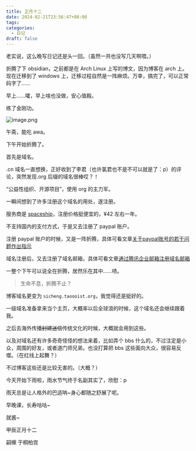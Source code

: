```yaml
---
title: 正月十二
date: 2024-02-21T23:56:47+08:00
tags: 
categories:
  - 日记
draft: false
---
```

老实说，这么晚写日记还是头一回。（虽然一共也没写几天啊喂。）

折腾了下 obsidian，之前都是在 Arch Linux 上写的博文，因为博客在 arch 上。现在迁移到了 windows 上，迁移过程自然是一阵麻烦。万幸，搞完了，可以正常码字了……

早上……嚯，早上啥也没做，安心值殿。

练了金刚功。

![image.png](https://cdn.jsdelivr.net/gh/luo029/blogimage@main/24%200222%200011%2028.png)

午斋，能吃 awa。

下午开始折腾了。

首先是域名。

.cn 域名一直想换，正好收到了李君（也许氯君也不是不可以就是了：p）的评论，突然发现.org 后缀的域名很棒哎？！

“公益性组织、开源项目”，使用 org 的主力军。

一瞬间想到了许多注册这个域名的用处，遂注册。

服务商是 [spaceship](https://www.spaceship.com/)，注册价格挺便宜的，¥42 左右一年。

不支持国内的支付方式，于是又去注册了 paypal 账户。

注册 paypal 账户的时候，又是一阵折腾，具体可看文章[关于paypal账号的若干问题作出指示](https://sicheng.taoooist.org/posts/program/%E5%85%B3%E4%BA%8Epaypal%E8%B4%A6%E5%8F%B7%E7%9A%84%E8%8B%A5%E5%B9%B2%E9%97%AE%E9%A2%98%E4%BD%9C%E5%87%BA%E6%8C%87%E7%A4%BA/)

域名注册后，又去注册了域名邮箱，具体可看文章[通过腾讯企业邮箱注册域名邮箱](https://sicheng.taoooist.org/posts/program/%E9%80%9A%E8%BF%87%E8%85%BE%E8%AE%AF%E4%BC%81%E4%B8%9A%E9%82%AE%E7%AE%B1%E6%B3%A8%E5%86%8C%E5%9F%9F%E5%90%8D%E9%82%AE%E7%AE%B1/)

一整个下午可以说全在折腾，居然乐在其中……啧。

> 生命不息，折腾不止？

博客域名更变为 `sicheng.taoooist.org`，我觉得还是挺好的。

一级域名准备拿来当个主页，大概率以后全球浪的时候，这个域名还会继续跟着我。

之后去海外传播~~封建迷信~~传统文化的时候，大概就会用到这些。

以及对域名还有许多奇奇怪怪的想法来着，比如弄个 bbs 什么的，不过注定是小众，周围的好友，或者道门师兄弟。也没打算把 bbs 这些面向大众，很容易反噬。（在红线上起舞？）

不过博客这些还是比较无害的。（大概？）

今天开始下雨啦，雨水节气终于名副其实了，欣慰：p

雨天总是让人格外的巴适呐~身心都随之舒展了呢。

早晚课，长寿咕咕~

就酱~

甲辰正月十二

嗣檙 于桐柏宫

